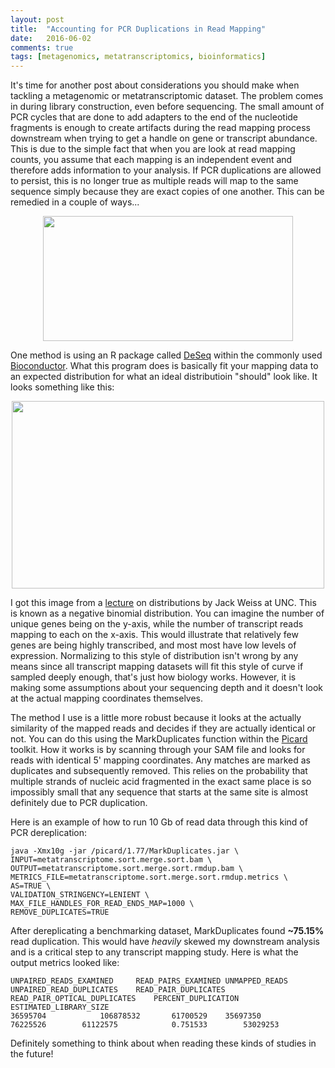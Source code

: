 ```yaml
---
layout: post
title:  "Accounting for PCR Duplications in Read Mapping"
date:   2016-06-02
comments: true
tags: [metagenomics, metatranscriptomics, bioinformatics]
---
```


It's time for another post about considerations you should make when tackling a metagenomic or metatranscriptomic dataset.  The problem comes in  during library construction, even before sequencing.  The small amount of PCR cycles that are done to add adapters to the end of the nucleotide fragments is enough to create artifacts during the read mapping process downstream when trying to get a handle on gene or transcript abundance.  This is due to the simple fact that when you are look at read mapping counts, you assume that each mapping is an independent event and therefore adds information to your analysis.  If PCR duplications are allowed to persist, this is no longer true as multiple reads will map to the same sequence simply because they are exact copies of one another.  This can be remedied in a couple of ways...


<div style="text-align:center"><img src ="http://mjenior.github.io/images/clones.jpg" width="400" height="200" /></div>


One method is using an R package called [DeSeq](http://bioconductor.org/packages/release/bioc/html/DESeq.html) within the commonly used [Bioconductor](http://bioconductor.org).  What this program does is basically fit your mapping data to an expected distribution for what an ideal distributioin "should" look like.  It looks something like this:

<div style="text-align:center"><img src ="https://www.unc.edu/courses/2008fall/ecol/563/001/images/lectures/lecture13/fig4.png" width="500" height="300" /></div>

I got this image from a [lecture](https://www.unc.edu/courses/2008fall/ecol/563/001/docs/lectures/lecture13.htm) on distributions by Jack Weiss at UNC.  This is known as a negative binomial distribution.  You can imagine the number of unique genes being on the y-axis, while the number of transcript reads mapping to each on the x-axis.  This would illustrate that relatively few genes are being highly transcribed, and most most have low levels of expression.  Normalizing to this style of distribution isn't wrong by any means since all transcript mapping datasets will fit this style of curve if sampled deeply enough, that's just how biology works.  However, it is making some assumptions about your sequencing depth and it doesn't look at the actual mapping coordinates themselves.

The method I use is a little more robust because it looks at the actually similarity of the mapped reads and decides if they are actually identical or not.  You can do this using the MarkDuplicates function within the [Picard](http://broadinstitute.github.io/picard/) toolkit. How it works is by scanning through your SAM file and looks for reads with identical 5' mapping coordinates.  Any matches are marked as duplicates and subsequently removed.  This relies on the probability that multiple strands of nucleic acid fragmented in the exact same place is so impossibly small that any sequence that starts at the same site is almost definitely due to PCR duplication.

Here is an example of how to run 10 Gb of read data through this kind of PCR dereplication:

	java -Xmx10g -jar /picard/1.77/MarkDuplicates.jar \
	INPUT=metatranscriptome.sort.merge.sort.bam \
	OUTPUT=metatranscriptome.sort.merge.sort.rmdup.bam \
	METRICS_FILE=metatranscriptome.sort.merge.sort.rmdup.metrics \
	AS=TRUE \
	VALIDATION_STRINGENCY=LENIENT \
	MAX_FILE_HANDLES_FOR_READ_ENDS_MAP=1000 \
	REMOVE_DUPLICATES=TRUE

After dereplicating a benchmarking dataset, MarkDuplicates found **~75.15%** read duplication.  This would have *heavily* skewed my downstream analysis and is a critical step to any transcript mapping study.  Here is what the output metrics looked like:

	UNPAIRED_READS_EXAMINED		READ_PAIRS_EXAMINED	UNMAPPED_READS	UNPAIRED_READ_DUPLICATES	READ_PAIR_DUPLICATES	READ_PAIR_OPTICAL_DUPLICATES    PERCENT_DUPLICATION	ESTIMATED_LIBRARY_SIZE
	36595704			106878532		61700529	35697350			76225526		61122575			0.751533		53029253

Definitely something to think about when reading these kinds of studies in the future!
